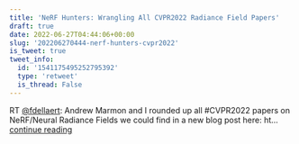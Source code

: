 ```yaml
---
title: 'NeRF Hunters: Wrangling All CVPR2022 Radiance Field Papers'
draft: true
date: 2022-06-27T04:44:06+00:00
slug: '202206270444-nerf-hunters-cvpr2022'
is_tweet: true
tweet_info:
  id: '1541175495252795392'
  type: 'retweet'
  is_thread: False
---
```




RT [@fdellaert](https://x.com/fdellaert): Andrew Marmon and I rounded up all #CVPR2022 papers on NeRF/Neural Radiance Fields we could find in a new blog post here: ht… [continue reading](https://x.com/sytelus/status/1541175495252795392)
